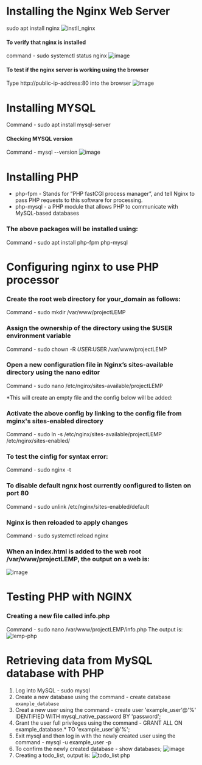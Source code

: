 # Installing the Nginx Web Server

sudo apt install nginx
![instll_nginx](https://user-images.githubusercontent.com/72884580/218335292-2e094f2b-23f4-46ef-89ad-3dabe38f40e8.jpg)

#### To verify that nginx is installed
command - sudo systemctl status nginx
![image](https://user-images.githubusercontent.com/72884580/218335483-301acd2a-126b-421b-9aa2-0d2f6e957015.png)

#### To test if the nginx server is working using the browser

Type http://public-ip-address:80 into the browser
![image](https://user-images.githubusercontent.com/72884580/218335633-3ed795b1-cda8-4fef-a111-8a3ec99de8ea.png)


# Installing MYSQL

Command - sudo apt install mysql-server

#### Checking MYSQL version

Command - mysql --version
![image](https://user-images.githubusercontent.com/72884580/218335745-47dcee82-4b79-4fd1-9237-6062fde261b3.png)

# Installing PHP
* php-fpm - Stands for “PHP fastCGI process manager”, and tell Nginx to pass PHP requests to this software for processing.
* php-mysql - a PHP module that allows PHP to communicate with MySQL-based databases

### The above packages will be installed using:
Command - sudo apt install php-fpm php-mysql

# Configuring nginx to use PHP processor

### Create the root web directory for your_domain as follows:
Command - sudo mkdir /var/www/projectLEMP

### Assign the ownership of the directory using the $USER environment variable
Command - sudo chown -R $USER:$USER /var/www/projectLEMP

### Open a new configuration file in Nginx’s sites-available directory using the nano editor
Command - sudo nano /etc/nginx/sites-available/projectLEMP

*This will create an empty file and the config below will be added:


<!--#/etc/nginx/sites-available/projectLEMP

server {
    listen 80;
    server_name projectLEMP www.projectLEMP;
    root /var/www/projectLEMP;

    index index.html index.htm index.php;

    location / {
        try_files $uri $uri/ =404;
    }

    location ~ \.php$ {
        include snippets/fastcgi-php.conf;
        fastcgi_pass unix:/var/run/php/php8.1-fpm.sock;
     }

    location ~ /\.ht {
        deny all;
    } -->
    
   ### Activate the above config by linking to the config file from mginx's sites-enabled directory
   Command - sudo ln -s /etc/nginx/sites-available/projectLEMP /etc/nginx/sites-enabled/
   
   ### To test the cinfig for syntax error:
   Command - sudo nginx -t
   
   ### To disable default ngnx host currently configured to listen on port 80
   Command - sudo unlink /etc/nginx/sites-enabled/default
   
   ### Nginx is then reloaded to apply changes
   Command - sudo systemctl reload nginx
   
   ### When an index.html is added to the web root /var/www/projectLEMP, the output on a web is:
   ![image](https://user-images.githubusercontent.com/72884580/218337347-eafecbae-19e5-4032-9882-51259a559357.png)
   
   # Testing PHP with NGINX
   ### Creating a new file called info.php
   Command - sudo nano /var/www/projectLEMP/info.php
   The output is:
   ![lemp-php](https://user-images.githubusercontent.com/72884580/218337762-4d07d438-02ba-4d59-911f-3230e030e9fa.jpg)
   
   # Retrieving data from MySQL database with PHP
   
   1. Log into MySQL - sudo mysql
   2. Create a new database using the command - create database `example_database`
   3. Creat a new user using the command - create user 'example_user'@'%' IDENTIFIED WITH mysql_native_password BY 'password';
   4. Grant the user full privileges using the command - GRANT ALL ON example_database.* TO 'example_user'@'%';
   5. Exit mysql and then log in with the newly created user using the command - mysql -u example_user -p
   6. To confirm the newly created database - show databases;
   ![image](https://user-images.githubusercontent.com/72884580/218338293-21974df9-e267-4d49-aac2-8585a01728e4.png)
   7. Creating a todo_list, output is:
   ![todo_list php](https://user-images.githubusercontent.com/72884580/218338342-dc0d2b8a-a970-43bb-9c5b-71a4c43e288e.jpg)
   



